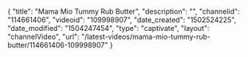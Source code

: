 {
    "title": "Mama Mio Tummy Rub Butter",
    "description": "",
    "channelid": "114661406",
    "videoid": "109998907",
    "date_created": "1502524225",
    "date_modified": "1504247454",
    "type": "captivate",
    "layout": "channelVideo",
    "url": "\/latest-videos\/mama-mio-tummy-rub-butter\/114661406-109998907"
}